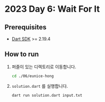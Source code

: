 # 2023 Day 6: Wait For It

## Prerequisites

* [Dart SDK](https://dart.dev/get-dart) >= 2.19.4

## How to run

1. 퍼즐이 있는 디렉토리로 이동합니다.

    ```bash
    cd ./06/eunice-hong
    ```

2. `solution.dart` 를 실행합니다.

    ```bash
    dart run solution.dart input.txt
    ```
